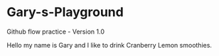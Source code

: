 # Gary-s-Playground
Github flow practice - Version 1.0


Hello my name is Gary and I like to drink Cranberry Lemon smoothies.  
